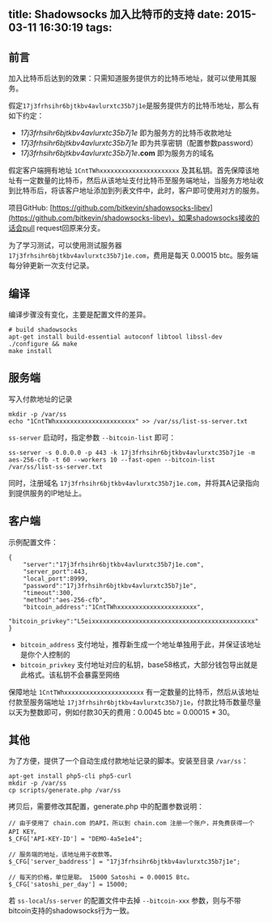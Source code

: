 title: Shadowsocks 加入比特币的支持
date: 2015-03-11 16:30:19
tags:
---

## 前言

加入比特币后达到的效果：只需知道服务提供方的比特币地址，就可以使用其服务。


假定`17j3frhsihr6bjtkbv4avlurxtc35b7j1e`是服务提供方的比特币地址，那么有如下约定：

* _17j3frhsihr6bjtkbv4avlurxtc35b7j1e_ 即为服务方的比特币收款地址
* _17j3frhsihr6bjtkbv4avlurxtc35b7j1e_ 即为共享密钥（配置参数password）
* _17j3frhsihr6bjtkbv4avlurxtc35b7j1e_**.com** 即为服务方的域名

假定客户端拥有地址 `1CntTWhxxxxxxxxxxxxxxxxxxxxxx` 及其私钥。首先保障该地址有一定数量的比特币，然后从该地址支付比特币至服务端地址，当服务方地址收到比特币后，将该客户地址添加到列表文件中，此时，客户即可使用对方的服务。

项目GitHub: [https://github.com/bitkevin/shadowsocks-libev](https://github.com/bitkevin/shadowsocks-libev)，如果shadowsocks接收的话会pull request回原来分支。

为了学习测试，可以使用测试服务器 `17j3frhsihr6bjtkbv4avlurxtc35b7j1e.com`，费用是每天 0.00015 btc。服务端每分钟更新一次支付记录。

## 编译

编译步骤没有变化，主要是配置文件的差异。

```
# build shadowsocks
apt-get install build-essential autoconf libtool libssl-dev
./configure && make
make install
```

## 服务端

写入付款地址的记录

```
mkdir -p /var/ss
echo "1CntTWhxxxxxxxxxxxxxxxxxxxxxx" >> /var/ss/list-ss-server.txt
```

`ss-server` 启动时，指定参数 `--bitcoin-list` 即可：

```
ss-server -s 0.0.0.0 -p 443 -k 17j3frhsihr6bjtkbv4avlurxtc35b7j1e -m aes-256-cfb -t 60 --workers 10 --fast-open --bitcoin-list /var/ss/list-ss-server.txt
```

同时，注册域名 `17j3frhsihr6bjtkbv4avlurxtc35b7j1e.com`，并将其A记录指向到提供服务的IP地址上。


## 客户端

示例配置文件：

```
{
    "server":"17j3frhsihr6bjtkbv4avlurxtc35b7j1e.com",
    "server_port":443,
    "local_port":8999,
    "password":"17j3frhsihr6bjtkbv4avlurxtc35b7j1e",
    "timeout":300,
    "method":"aes-256-cfb",
    "bitcoin_address":"1CntTWhxxxxxxxxxxxxxxxxxxxxxx",
    "bitcoin_privkey":"L5eixxxxxxxxxxxxxxxxxxxxxxxxxxxxxxxxxxxxxxxxxxxxx"
}
```

* `bitcoin_address` 支付地址，推荐新生成一个地址单独用于此，并保证该地址是你个人控制的
* `bitcoin_privkey` 支付地址对应的私钥，base58格式，大部分钱包导出就是此格式。该私钥不会暴露至网络

保障地址 `1CntTWhxxxxxxxxxxxxxxxxxxxxxx` 有一定数量的比特币，然后从该地址付款至服务端地址 `17j3frhsihr6bjtkbv4avlurxtc35b7j1e`，付款比特币数量尽量以天为整数即可，例如付款30天的费用：0.0045 btc = 0.00015 * 30。

## 其他

为了方便，提供了一个自动生成付款地址记录的脚本。安装至目录 `/var/ss`：

```
apt-get install php5-cli php5-curl
mkdir -p /var/ss
cp scripts/generate.php /var/ss
```

拷贝后，需要修改其配置，generate.php 中的配置参数说明：

```
// 由于使用了 chain.com 的API，所以到 chain.com 注册一个账户，并免费获得一个API KEY。
$_CFG['API-KEY-ID'] = "DEMO-4a5e1e4";

// 服务端的地址，该地址用于收款等。
$_CFG['server_baddress'] = "17j3frhsihr6bjtkbv4avlurxtc35b7j1e";

// 每天的价格，单位是聪。 15000 Satoshi = 0.00015 Btc。
$_CFG['satoshi_per_day'] = 15000;
```

若 `ss-local`/`ss-server` 的配置文件中去掉 `--bitcoin-xxx` 参数，则与不带bitcoin支持的shadowsocks行为一致。
